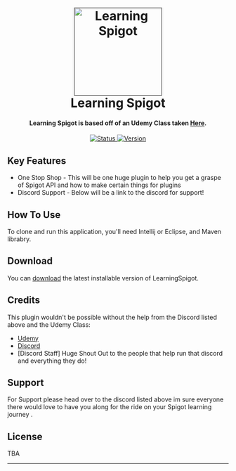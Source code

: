 
<h1 align="center">
  <br>
  <a href=""><img src="https://images-platform.99static.com/x-nmK7Zna6kTf_XHxmQv-f2k1jM=/500x500/top/smart/99designs-contests-attachments/0/926/attachment_926519" alt="Learning Spigot" width="200"></a>
  <br>
  Learning Spigot
  <br>
</h1>

<h4 align="center">Learning Spigot is based off of an Udemy Class taken <a href="https://www.udemy.com/course/develop-minecraft-plugins-java-programming/" target="_blank">Here</a>.</h4>

<p align="center">
  <a href="https://badge.fury.io/js/electron-markdownify">
    <img src="https://badgen.net/badge/Status/Building/red?icon=github"
         alt="Status">
  </a>
  <a href="https://badge.fury.io/js/electron-markdownify">
    <img src="https://badgen.net/badge/Version/1.0/pink?icon=github"
         alt="Version">
  </a>
  
</p>

<p align="center">
  
</p>


## Key Features

* One Stop Shop   - This will be one huge plugin to help you get a graspe of Spigot API and how to make certain things for plugins
* Discord Support - Below will be a link to the discord for support!

## How To Use

To clone and run this application, you'll need Intellij or Eclipse, and Maven librabry.


## Download

You can [download]([https://github.com/SniffieFTW/LearningSpigot](https://github.com/SniffieFTW/LearningSpigot/archive/refs/heads/main.zip)) the latest installable version of LearningSpigot.


## Credits

This plugin wouldn't be possible without the help from the Discord listed above and the Udemy Class:

- [Udemy](https://www.udemy.com/course/develop-minecraft-plugins-java-programming/)
- [Discord](https://discord.gg/learnspigot)
- [Discord Staff] Huge Shout Out to the people that help run that discord and everything they do!


## Support

For Support please head over to the discord listed above im sure everyone there would love to have you along for the ride on your Spigot learning journey .


## License

TBA

---

> 

